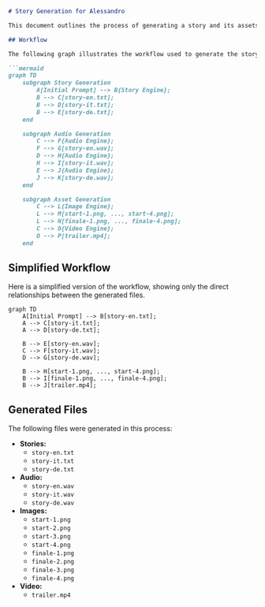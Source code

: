 ```markdown
# Story Generation for Alessandro

This document outlines the process of generating a story and its assets for Alessandro.

## Workflow

The following graph illustrates the workflow used to generate the story, audio, images, and video.

```mermaid
graph TD
    subgraph Story Generation
        A[Initial Prompt] --> B{Story Engine};
        B --> C[story-en.txt];
        B --> D[story-it.txt];
        B --> E[story-de.txt];
    end

    subgraph Audio Generation
        C --> F{Audio Engine};
        F --> G[story-en.wav];
        D --> H{Audio Engine};
        H --> I[story-it.wav];
        E --> J{Audio Engine};
        J --> K[story-de.wav];
    end

    subgraph Asset Generation
        C --> L{Image Engine};
        L --> M[start-1.png, ..., start-4.png];
        L --> N[finale-1.png, ..., finale-4.png];
        C --> O{Video Engine};
        O --> P[trailer.mp4];
    end
```

## Simplified Workflow

Here is a simplified version of the workflow, showing only the direct relationships between the generated files.

```mermaid
graph TD
    A[Initial Prompt] --> B[story-en.txt];
    A --> C[story-it.txt];
    A --> D[story-de.txt];

    B --> E[story-en.wav];
    C --> F[story-it.wav];
    D --> G[story-de.wav];

    B --> H[start-1.png, ..., start-4.png];
    B --> I[finale-1.png, ..., finale-4.png];
    B --> J[trailer.mp4];
```

## Generated Files

The following files were generated in this process:

*   **Stories:**
    *   `story-en.txt`
    *   `story-it.txt`
    *   `story-de.txt`
*   **Audio:**
    *   `story-en.wav`
    *   `story-it.wav`
    *   `story-de.wav`
*   **Images:**
    *   `start-1.png`
    *   `start-2.png`
    *   `start-3.png`
    *   `start-4.png`
    *   `finale-1.png`
    *   `finale-2.png`
    *   `finale-3.png`
    *   `finale-4.png`
*   **Video:**
    *   `trailer.mp4`
```